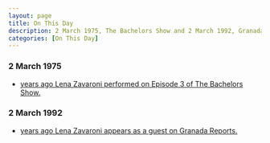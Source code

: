 ```yaml
---
layout: page
title: On This Day
description: 2 March 1975, The Bachelors Show and 2 March 1992, Granada Reports.
categories: [On This Day]
---
```


### 2 March 1975
* [<span id="age1"></span> years ago Lena Zavaroni performed on Episode 3 of The Bachelors Show.](/bbc%20two/1975/03/02/the-bachelors-show.html)

### 2 March 1992
* [<span id="age1"></span> years ago Lena Zavaroni appears as a guest on Granada Reports.](/itv/1992/03/02/granada-reports.html)

<!-- Script for calculating number of years ago -->
<script>
var dob = '19750302';
var year = Number(dob.substr(0, 4));
var month = Number(dob.substr(4, 2)) - 1;
var day = Number(dob.substr(6, 2));
var today = new Date();
var age1 = today.getFullYear() - year;
if (today.getMonth() < month || (today.getMonth() == month && today.getDate() < day)) {
  age1--;
}
document.getElementById("age1").innerHTML=age1;

var dob = '19920302';
var year = Number(dob.substr(0, 4));
var month = Number(dob.substr(4, 2)) - 1;
var day = Number(dob.substr(6, 2));
var today = new Date();
var age2 = today.getFullYear() - year;
if (today.getMonth() < month || (today.getMonth() == month && today.getDate() < day)) {
  age2--;
}
document.getElementById("age2").innerHTML=age2;
</script>

